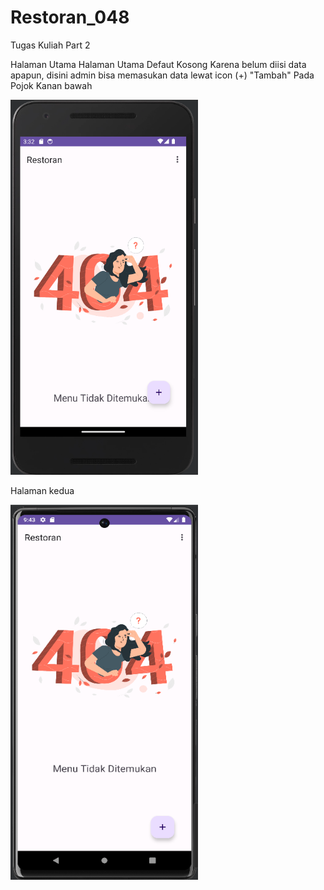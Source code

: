 # Restoran_048
 Tugas Kuliah Part 2

Halaman Utama
Halaman Utama Defaut Kosong Karena belum diisi data apapun, disini admin bisa memasukan data lewat icon (+) "Tambah" Pada Pojok Kanan bawah



<img src="https://github.com/Ivanza437/Restoran_048/blob/main/ScreenShoot/Restoran%201.PNG" width="300" height="600">






Halaman kedua


<img src="https://github.com/Ivanza437/Restoran_048_2/blob/main/SS/Halaman%20Utama%20(kosong).png" width="300" height="600">
